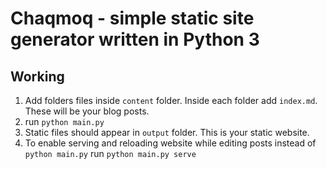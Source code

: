 # Chaqmoq - simple static site generator written in Python 3

## Working

1. Add folders files inside `content` folder. Inside each folder add `index.md`. These will be your blog posts.
2. run `python main.py`
3. Static files should appear in `output` folder. This is your static website.
4. To enable serving and reloading website while editing posts instead of `python main.py` run `python main.py serve`
